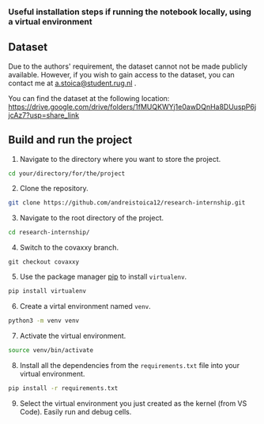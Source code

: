 ### Useful installation steps if running the notebook locally, using a virtual environment

## Dataset
Due to the authors' requirement, the dataset cannot not be made publicly available. However, if you wish to gain access to the dataset, you can contact me at a.stoica@student.rug.nl .

You can find the dataset at the following location: https://drive.google.com/drive/folders/1fMUQKWYj1e0awDQnHa8DUuspP6jjcAz7?usp=share_link


## Build and run the project

1. Navigate to the directory where you want to store the project.
```bash
cd your/directory/for/the/project
```

2. Clone the repository.
```bash
git clone https://github.com/andreistoica12/research-internship.git
```

3. Navigate to the root directory of the project.
```bash
cd research-internship/
```

4. Switch to the covaxxy branch.
```
git checkout covaxxy
```

5. Use the package manager [pip](https://pip.pypa.io/en/stable/) to install `virtualenv`.
```bash
pip install virtualenv
```

6. Create a virtal environment named `venv`.
```bash
python3 -m venv venv
```
7. Activate the virtual environment.
```bash
source venv/bin/activate
```

8. Install all the dependencies from the `requirements.txt` file into your virtual environment.
```bash
pip install -r requirements.txt
```

9. Select the virtual environment you just created as the kernel (from VS Code). Easily run and debug cells.



<!-- TODO: adapt commands for Windows and check if htey are correct for both Linux and Windows -->